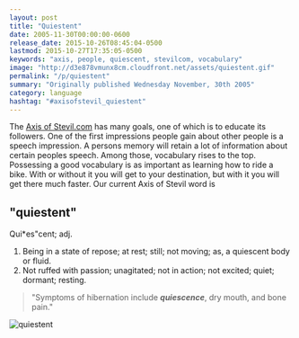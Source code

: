 ```yaml
---
layout: post
title: "Quiestent"
date: 2005-11-30T00:00:00-0600
release_date: 2015-10-26T08:45:04-0500
lastmod: 2015-10-27T17:35:05-0500
keywords: "axis, people, quiescent, stevilcom, vocabulary"
image: "http://d3e878vmunx8cm.cloudfront.net/assets/quiestent.gif"
permalink: "/p/quiestent"
summary: "Originally published Wednesday November, 30th 2005"
category: language
hashtag: "#axisofstevil_quiestent"
---
```


[id_1]: http://d3e878vmunx8cm.cloudfront.net/assets/quiestent.gif "quiestent"
The [Axis of Stevil.com](/ "Axis of Stevil.com") has many goals, one of which is to educate its followers. One of the first impressions people gain about other people is a speech impression. A persons memory will retain a lot of information about certain peoples speech. Among those, vocabulary rises to the top. Possessing a good vocabulary is as important as learning how to ride a bike. With or without it you will get to your destination, but with it you will get there much faster. Our current Axis of Stevil word is

## "quiestent" ##

Qui*es"cent; adj.

1. Being in a state of repose; at rest; still; not moving; as, a quiescent body or fluid.
2. Not ruffed with passion; unagitated; not in action; not excited; quiet; dormant; resting.
 
> "Symptoms of hibernation include ***quiescence***, dry mouth, and bone pain."

![quiestent][id_1]
